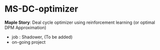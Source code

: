 # MS-DC-optimizer
**Maple Story**: Deal cycle optimizer using reinforcement learning (or optimal DPM Approximation)
- job : Shadower, (To be added)
- on-going project
